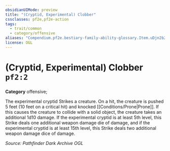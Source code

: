 ```yaml
---
obsidianUIMode: preview
title: "(Cryptid, Experimental) Clobber"
cssclasses: pf2e,pf2e-action
tags:
  - trait/common
  - category/offensive
aliases: "Compendium.pf2e.bestiary-family-ability-glossary.Item.uDjn2b2ZrZycQQyv"
license: OGL
---
```

# (Cryptid, Experimental) Clobber `pf2:2`

### 

**Category** offensive; 




The experimental cryptid Strikes a creature. On a hit, the creature is pushed 5 feet (10 feet on a critical hit) and knocked [[Conditions/Prone|Prone]]. If this causes the creature to collide with a solid object, the creature takes an additional 1d10 damage. If the experimental cryptid is at least 5th level, this Strike deals one additional weapon damage die of damage, and if the experimental cryptid is at least 15th level, this Strike deals two additional weapon damage dice of damage.

*Source: Pathfinder Dark Archive*
*OGL*